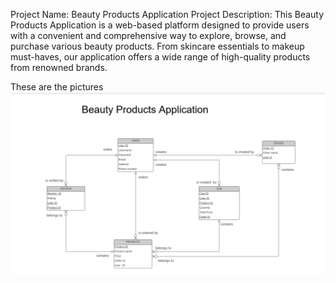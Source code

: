 Project Name: Beauty Products Application
Project Description:
This Beauty Products Application is a web-based platform designed to provide users with a convenient and comprehensive way to explore, browse, and purchase various beauty products. From skincare essentials to makeup must-haves, our application offers a wide range of high-quality products from renowned brands.
 
These are the pictures 
![ERDiagram!](/public/images/ERDiagram.png "ERDiagram")
